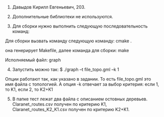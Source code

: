 1. Давыдов Кирилл Евгеньевич, 203.

2. Дополнительные библиотеки не используются.

3. Для сборки нужно выполнить следующую последовательность команд:

Для сборки вызвать команду следующую команду:
cmake .

она генерирует Makefile, далее команда для сборки:
make

Исполняемый файл:
graph

4. Запустить можно так:
$ ./graph –t file_topo.gml –k 1

Опции работают так, как указано в задании. То есть file_topo.gml это имя файла с топологией.
А опция -k отвечает за выбор критерия: если 1, то K1, если 2, то K2+K1

5. В папке тест лежат два файла с описанием остовных деревьев. 
Claranet_routes.csv получен по критерию K1, Claranet_routes_K2_K1.csv получен по критерию K2+K1. 

